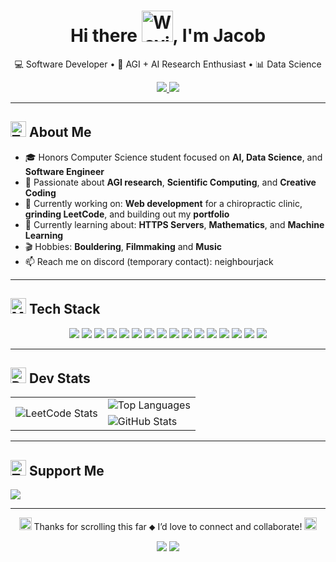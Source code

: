 <h1 align="center">Hi there <img src="https://raw.githubusercontent.com/Tarikul-Islam-Anik/Animated-Fluent-Emojis/master/Emojis/Hand%20gestures/Waving%20Hand.png" alt="Waving Hand" width="50" height="50" />, I'm Jacob</h1>
<p align="center">
  💻 Software Developer • 🧠 AGI + AI Research Enthusiast • 📊 Data Science
</p>

<p align="center">
  <a href="https://yourwebsite.com">
    <img src="https://img.shields.io/badge/Website-Under%20Maintenance-yellow?style=for-the-badge"/>
  </a>
  <!--
    <a href="https://yourwebsite.com">
    <img src="https://img.shields.io/badge/Website-Up-brightgreen?style=for-the-badge"/>
  </a>
  <a href="https://yourwebsite.com">
    <img src="https://img.shields.io/badge/Website-Down-red?style=for-the-badge"/>
  </a>
  <a href="https://yourwebsite.com">
    <img src="https://img.shields.io/badge/Website-Under%20Maintenance-yellow?style=for-the-badge"/>
  </a>
  -->
  <a href="https://linkedin.com/in/jacob-hyunho-lee" target="_blank">
    <img src="https://img.shields.io/badge/LinkedIn-0077B5?style=for-the-badge&logo=linkedin&logoColor=white"/>
  </a>
</p>


<!--
> [!NOTE] 
> Notes here

> [!TIP]
> Optional information to help a user be more successful.

> [!IMPORTANT]  
> Crucial information necessary for users to succeed.

> [!WARNING]  
> Critical content demanding immediate user attention due to potential risks.

> [!CAUTION]
> Negative potential consequences of an action.
-->
---

## <img src="https://raw.githubusercontent.com/Tarikul-Islam-Anik/Animated-Fluent-Emojis/master/Emojis/Smilies/Thinking%20Face.png" alt="Thinking Face" width="25" height="25" /> About Me

- 🎓 Honors Computer Science student focused on **AI, Data Science**, and **Software Engineer**
- 🧠 Passionate about **AGI research**, **Scientific Computing**, and **Creative Coding**
- 🔭 Currently working on: **Web development** for a chiropractic clinic, **grinding LeetCode**, and building out my **portfolio**
- 🌱 Currently learning about: **HTTPS Servers**, **Mathematics**, and **Machine Learning**
- 🎬 Hobbies: **Bouldering**, **Filmmaking** and **Music**
- 📫 Reach me on discord (temporary contact): neighbourjack <!-- [your.email@example.com](mailto:your.email@example.com) -->

---

## <img src="https://raw.githubusercontent.com/Tarikul-Islam-Anik/Animated-Fluent-Emojis/master/Emojis/People/Man%20Technologist.png" alt="Man Technologist" width="25" height="25" /> Tech Stack

<p align="center">
  <img src="https://img.shields.io/badge/c-%2300599C.svg?style=for-the-badge&logo=c&logoColor=white"/>
  <img src="https://img.shields.io/badge/java-%23ED8B00.svg?style=for-the-badge&logo=openjdk&logoColor=white"/>
  <img src="https://img.shields.io/badge/python-3670A0?style=for-the-badge&logo=python&logoColor=ffdd54"/>
    <img src="https://img.shields.io/badge/jupyter-%23F37626.svg?style=for-the-badge&logo=jupyter&logoColor=white"/>
  <img src="https://img.shields.io/badge/numpy-%23013243.svg?style=for-the-badge&logo=numpy&logoColor=white"/>
  <img src="https://img.shields.io/badge/Matplotlib-%23ffffff.svg?style=for-the-badge&logo=Matplotlib&logoColor=black"/>
  <img src="https://img.shields.io/badge/pandas-%23150458.svg?style=for-the-badge&logo=pandas&logoColor=white"/>
  <img src="https://img.shields.io/badge/html5-%23E34F26.svg?style=for-the-badge&logo=html5&logoColor=white"/>
  <img src="https://img.shields.io/badge/bootstrap-%23563D7C.svg?style=for-the-badge&logo=bootstrap&logoColor=white"/>
  <img src="https://img.shields.io/badge/gitlab-%23181717.svg?style=for-the-badge&logo=gitlab&logoColor=white"/>
  <img src="https://img.shields.io/badge/github-%23121011.svg?style=for-the-badge&logo=github&logoColor=white"/>
  <img src="https://img.shields.io/badge/git-%23F05033.svg?style=for-the-badge&logo=git&logoColor=white"/>
  <img src="https://img.shields.io/badge/adobe%20photoshop-%2331A8FF.svg?style=for-the-badge&logo=adobe%20photoshop&logoColor=white"/>
  <img src="https://img.shields.io/badge/Adobe%20Premiere%20Pro-9999FF.svg?style=for-the-badge&logo=Adobe%20Premiere%20Pro&logoColor=white"/>
  <img src="https://img.shields.io/badge/figma-%23F24E1E.svg?style=for-the-badge&logo=figma&logoColor=white"/>
  <img src="https://img.shields.io/badge/GODOT-%23FFFFFF.svg?style=for-the-badge&logo=godot-engine"/>
</p>

---

## <img src="https://raw.githubusercontent.com/Tarikul-Islam-Anik/Animated-Fluent-Emojis/master/Emojis/Smilies/Robot.png" alt="Robot" width="25" height="25" /> Dev Stats

<table align="center">
  <tr>
    <td rowspan="2">
      <img src="https://leetcard.jacoblin.cool/322jlee?theme=dark&font=JetBrains%20Mono&ext=heatmap" alt="LeetCode Stats"/>
    </td>
    <td>
      <img src="https://github-readme-stats.vercel.app/api/top-langs/?username=JacobL04&layout=compact&theme=tokyonight&langs_count=6&hide_border=true" alt="Top Languages"/>
    </td>
  </tr>
  <tr>
    <td>
      <img src="https://github-readme-stats.vercel.app/api?username=JacobL04&show_icons=true&count_private=true&hide=prs,contribs&hide_rank=true&theme=tokyonight&hide_border=true" alt="GitHub Stats"/>
    </td>
  </tr>
</table>

---

## <img src="https://raw.githubusercontent.com/Tarikul-Islam-Anik/Animated-Fluent-Emojis/master/Emojis/Food/Teacup%20Without%20Handle.png" alt="Teacup Without Handle" width="25" height="25" /> Support Me

<p>
  <a href="https://paypal.me/JacobLee322">
    <img src="https://img.shields.io/badge/PayPal-00457C?style=for-the-badge&logo=paypal&logoColor=white"/>
  </a>
</p>

---

<p align="center">
  <img src="https://www.picgifs.com/mini-graphics/mini-graphics/frogs/mini-graphics-frogs-761845.gif" alt="Robot" width="20" height="20" /> Thanks for scrolling this far ⬥ I’d love to connect and collaborate! <img src="https://www.picgifs.com/mini-graphics/mini-graphics/frogs/mini-graphics-frogs-761845.gif" alt="Robot" width="20" height="20" />
</p>

<p align="center">
  <img src="https://img.shields.io/badge/Made%20with-Markdown-1f425f.svg?style=flat-square">
  <img src="https://img.shields.io/badge/Built%20with-Passion-red?style=flat-square">
</p>
